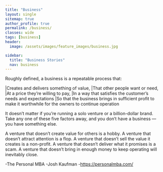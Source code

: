```yaml
---
title: "Business"
layout: single
sitemap: true
author_profile: true
permalink: /business/
classes: wide
tags: [business]
header:
  image: /assets/images/feature_images/business.jpg

sidebar:
  title: "Business Stories"
  nav: business
---
```


Roughly defined, a business is a repeatable process that:

|Creates and delivers something of value,
|That other people want or need,
|At a price they’re willing to pay,
|In a way that satisfies the customer’s needs and expectations
|So that the business brings in sufficient profit to make it worthwhile for the owners to continue operation

It doesn’t matter if you’re running a solo venture or a billion-dollar brand. Take any one of these five factors away, and you don’t have a business — you have something else.

A venture that doesn’t create value for others is a hobby.
A venture that doesn’t attract attention is a flop.
A venture that doesn’t sell the value it creates is a non-profit.
A venture that doesn’t deliver what it promises is a scam.
A venture that doesn’t bring in enough money to keep operating will inevitably close.

-The Personal MBA
-Josh Kaufman
-https://personalmba.com/
